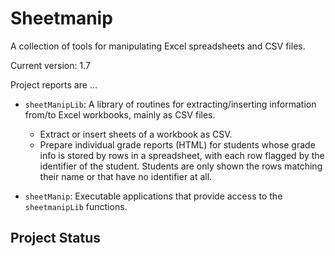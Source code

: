 # Sheetmanip

A collection of tools for manipulating Excel spreadsheets and CSV
 files.

Current version: 1.7

Project reports are ...

* `sheetManipLib`: A library of routines for extracting/inserting 
    information from/to Excel workbooks, mainly as CSV files.
    
    * Extract or insert sheets of a workbook as CSV.
    * Prepare individual grade reports (HTML) for students
      whose grade info is stored by rows in a spreadsheet,
      with each row flagged by the identifier of the student.
      Students are only shown the rows matching their name or
      that have no identifier at all.    

* `sheetManip`: Executable applications that provide access to the
        `sheetmanipLib` functions.



## Project Status


